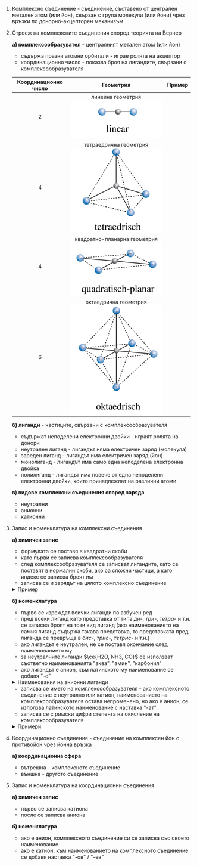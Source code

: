 1. Комплексно съединение - съединение, съставено от централен метален атом (или йон), свързан с група молекули (или йони) чрез връзки по донорно-акцепторен механизъм
2. Строеж на комплексните съединения според теорията на Вернер
	
	**а) комплексообразувател** - централният метален атом (или йон)
	- съдържа празни атомни орбитали - играе ролята на акцептор
	- координационно число - показва броя на лигандите, свързани с комплексообразувателя
	
	|Координационно число|Геометрия|Пример|
	|:--:|:--:|:--:|
	|2|линейна геометрия <br/> ![Линейна геометрия](Resources/Линейна%20геометрия.jpg)||
	|4|тетраедрична геометрия <br/> ![Тетраедрична геометрия](Resources/Тетраедрична%20геометрия.jpg)||
	|4|квадратно-планарна геометрия <br/> ![Квадратно-планарна геометрия](Resources/Квадратно-планарна%20геометрия.jpg)||
	|6|октаедрична геометрия <br/> ![Октаедрична геометрия](Resources/Октаедрична%20геометрия.jpg)||
	
	**б) лиганди** - частиците, свързани с комплексообразувателя
	- съдържат неподелени електронни двойки - играят ролята на донори
	- неутрален лиганд - лигандът няма електричен заряд (молекула)
	- зареден лиганд - лигандът има електричен заряд (йон)
	- монолиганд - лигандът има само една неподелена електронна двойка
	- полилиганд - лигандът има повече от една неподелени електронни двойки, които принадлежлат на различни атоми
	
	**в) видове комплексни съединения според заряда**
	- неутрални
	- анионни
	- катионни	

3. Запис и номенклатура на комплексни съединения
	
	**а) химичен запис**
	- формулата се поставя в квадратни скоби
	- като първи се записва комплексообразувателя
	- след комплексообразувателя се записват лигандите, като се поставят в нормални скоби, ако са сложни частици, а като индекс се записва броят им
	- записва се и зарядът на цялото комплексно съединение
	
	<details>
	<summary>Пример</summary>
	
	$$\ce{[Ni(HA2O)6],[Pt(NHA3)Cl5]−}$$
	
	</details>
	
	**б) номенклатура**
	- първо се изреждат всички лиганди по азбучен ред
	- пред всеки лиганд като представка от типа *ди-*, *три-*, *тетра-* и т.н.  се записва броят на този вид лиганд (ако наименованието на самия лиганд съдържа такава представка, то представката пред лиганда се превръща в *бис-*, *трис-*, *тетрис-* и т.н.)
	- ако лигандът е неутрален, не се поставя окончание след наименованието му
	- за неутралните лиганди $\ce{H2O, NH3, CO}$ се използват съответно наименованията "аква", "амин", "карбонил"
	- ако лигандът е анион, към латинското му наименование се добавя "-о"
	
	<details>
	<summary>Наименования на анионни лиганди</summary>
	
	|Лиганд|Наименование|
	|:--:|:--:|
	|$\ce{F-}$|флуоридо-|
	|$\ce{Cl-}$|хлоридо-|
	|$\ce{OH-}$|хидроксидо-|
	|$\ce{CN-}$|цианидо-|
	|$\ce{N3-}$|азидо-|
	|$\ce{NH2-}$|имидо-|
	|$\ce{H-}$|хидридо-|
	|$\ce{O2-}$|оксидо-|
	|$\ce{O2^{2-}}$|пероксидо-|
	|$\ce{S^{2-}}$|сулфидо-|
	|$\ce{HS-}$|сулфанидо-|
	|$\ce{NO2-}$|нитрито-|
	|$\ce{NO3-}$|нитрато-|
	|$\ce{SO4^{2-}}$|сулфато-|
	
	</details>
	
	- записва се името на комплексообразувателя - ако комплексното съединение е неутрално или катион, наименованието на комплексообразувателя остава непроменено, но ако е анион, се използва латинското наименование с наставка "-ат"
	- записва се с римски цифри степента на окисление на комплексообразувателя 
	
	<details>
	<summary>Примери</summary>
	
	$$\underset{\text{тетракарбонил никел (0)}}{\ce{[Ni(CO)4]}}$$
	$$\underset{\text{диаминдифлоридо платина (II)}}{\ce{[Pt(NH3)2F2]}}$$
	$$\underset{\text{тетрахлоридо платинат (II)}}{\ce{[PtCl4]^{2-}}}$$
	</details>

2. Координационно съединение - съединение на комплексен йон с противойон чрез йонна връзка
	
	**а) координационна сфера**
	- вътрешна - комплексното съединение
	- външна - другото съединение

3. Запис и номенклатура на координационни съединения
	
	**а) химичен запис**
	- първо се записва катиона
	- после се записва аниона
	
	**б) номенклатура**
	- ако е анион, комплексното съединение си се записва със своето наименование
	- ако е катион, към наименованието на комплексното съединение се добавя наставка "-ов" / "-ев"